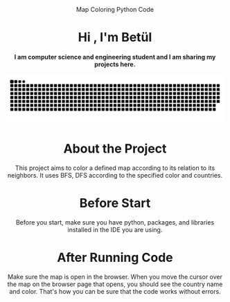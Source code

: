 <div align="center">       Map Coloring Python Code </div>

<div align="center">
<h1 align="center">Hi <img width="35" src="">, I'm Betül</h1>
<h4 align="center">I am computer science and engineering student and I am sharing my projects here. </h4>

<!-- see my <a href="" target="_blank">resume</a> for more --> 
</div>

<div align="center">
  <a href="https://1999azzar.github.io/1999AZZAR/">
  <img  src="https://github.com/1999AZZAR/1999AZZAR/blob/main/resources/img/grid-snake.svg"
       alt="snake" /></a>
</div>


<div align="center">


<!-- About the Project -->
 <h1>    About the Project   </h1>


<div align="center"> 
This project aims to color a defined map according to its relation to its neighbors.
 It uses BFS, DFS according to the specified color and countries.
</div>


<!-- TechStack -->
<h1>     Before Start   </h1>
<div align="center"> 
Before you start, make sure you have python, packages, and libraries installed in the IDE you are using.
</div>

<h1>     After Running Code   </h1>
<div align="center"> 
Make sure the map is open in the browser. When you move the cursor over the map on the browser page that opens, you should see the country name and color. That's how you can be sure that the code works without errors.
</div>

